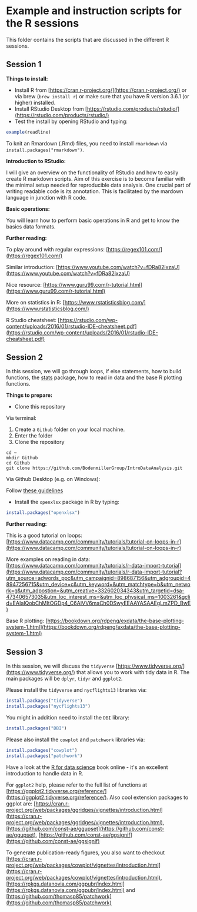# Example and instruction scripts for the R sessions

This folder contains the scripts that are discussed in the different R sessions.

## Session 1

**Things to install:**

* Install R from [https://cran.r-project.org/](https://cran.r-project.org/) or via brew (`brew install r`) or make sure that you have R version 3.6.1 (or higher) installed.
* Install RStudio Desktop from [https://rstudio.com/products/rstudio/](https://rstudio.com/products/rstudio/)
* Test the install by opening RStudio and typing:

```r
example(readline)
```

To knit an Rmardown (.Rmd) files, you need to install `rmarkdown` via `install.packages("rmarkdown")`.

**Introduction to RStudio:**

I will give an overview on the functionality of RStudio and how to easily create R markdown scripts.
Aim of this exercise is to become familiar with the minimal setup needed for reproducible data analysis.
One crucial part of writing readable code is its annotation.
This is facilitated by the mardown language in junction with R code. 

**Basic operations:**

You will learn how to perform basic operations in R and get to know the basics data formats.

**Further reading:**

To play around with regular expressions: [https://regex101.com/](https://regex101.com/)

Similar introduction: [https://www.youtube.com/watch?v=fDRa82lxzaU](https://www.youtube.com/watch?v=fDRa82lxzaU)

Nice resource: [https://www.guru99.com/r-tutorial.html](https://www.guru99.com/r-tutorial.html)

More on statistics in R: [https://www.rstatisticsblog.com/](https://www.rstatisticsblog.com/)

R Studio cheatsheet: [https://rstudio.com/wp-content/uploads/2016/01/rstudio-IDE-cheatsheet.pdf](https://rstudio.com/wp-content/uploads/2016/01/rstudio-IDE-cheatsheet.pdf)

## Session 2

In this session, we will go through loops, if else statements, how to build functions, the [stats](https://stat.ethz.ch/R-manual/R-devel/library/stats/html/00Index.html) package, how to read in data and the base R plotting functions.

**Things to prepare:**

* Clone this repository

Via terminal:

1. Create a `Github` folder on your local machine.
2. Enter the folder
3. Clone the repository

```shell
cd ~
mkdir Github
cd Github
git clone https://github.com/BodenmillerGroup/IntroDataAnalysis.git
```

Via Github Desktop (e.g. on Windows):

Follow [these guidelines](https://help.github.com/en/desktop/contributing-to-projects/cloning-a-repository-from-github-to-github-desktop)

* Install the `openxlsx` package in R by typing:

```r
install.packages("openxlsx")
```

**Further reading:**

This is a good tutorial on loops: [https://www.datacamp.com/community/tutorials/tutorial-on-loops-in-r](https://www.datacamp.com/community/tutorials/tutorial-on-loops-in-r)

More examples on reading in data: [https://www.datacamp.com/community/tutorials/r-data-import-tutorial](https://www.datacamp.com/community/tutorials/r-data-import-tutorial?utm_source=adwords_ppc&utm_campaignid=898687156&utm_adgroupid=48947256715&utm_device=c&utm_keyword=&utm_matchtype=b&utm_network=g&utm_adpostion=&utm_creative=332602034343&utm_targetid=dsa-473406573035&utm_loc_interest_ms=&utm_loc_physical_ms=1003261&gclid=EAIaIQobChMItOGDp4_C6AIVV6maCh0DSwyEEAAYASAAEgLmZPD_BwE)

Base R plotting: [https://bookdown.org/rdpeng/exdata/the-base-plotting-system-1.html](https://bookdown.org/rdpeng/exdata/the-base-plotting-system-1.html)

## Session 3

In this session, we will discuss the `tidyverse` [https://www.tidyverse.org/](https://www.tidyverse.org/) that allows you to work with tidy data in R. 
The main packages will be `dplyr`, `tidyr` and `ggplot2`.

Please install the `tidyverse`  and `nycflights13` libraries via:

```r
install.packages("tidyverse")
install.packages("nycflights13")
```

You might in addition need to install the `DBI` library:

```r
install.packages("DBI")
```

Please also install the `cowplot` and `patchwork` libraries via:

```r
install.packages("cowplot")
install.packages("patchwork")
```

Have a look at the [R for data science](https://r4ds.had.co.nz/) book online - it's an excellent introduction to handle data in R.

For `ggplot2` help, please refer to the full list of functions at [https://ggplot2.tidyverse.org/reference/](https://ggplot2.tidyverse.org/reference/).
Also cool extension packages to ggplot are: [https://cran.r-project.org/web/packages/ggridges/vignettes/introduction.html](https://cran.r-project.org/web/packages/ggridges/vignettes/introduction.html), [https://github.com/const-ae/ggupset](https://github.com/const-ae/ggupset), [https://github.com/const-ae/ggsignif](https://github.com/const-ae/ggsignif)

To generate publication-ready figures, you also want to checkout [https://cran.r-project.org/web/packages/cowplot/vignettes/introduction.html](https://cran.r-project.org/web/packages/cowplot/vignettes/introduction.html), [https://rpkgs.datanovia.com/ggpubr/index.html](https://rpkgs.datanovia.com/ggpubr/index.html) and [https://github.com/thomasp85/patchwork](https://github.com/thomasp85/patchwork)


